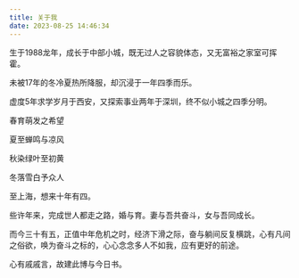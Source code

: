 ```yaml
---
title: 关于我
date: 2023-08-25 14:46:34
---
```


生于1988龙年，成长于中部小城，既无过人之容貌体态，又无富裕之家室可挥霍。

未被17年的冬冷夏热所降服，却沉浸于一年四季而乐。

虚度5年求学岁月于西安，又探索事业两年于深圳，终不似小城之四季分明。


春育萌发之希望

夏至蝉鸣与凉风

秋染绿叶至初黄

冬落雪白予众人



至上海，想来十年有四。

些许年来，完成世人都走之路，婚与育。妻与吾共奋斗，女与吾同成长。

而今三十有五，正值中年危机之时，经济下滑之际，奋与躺间反复横跳，心有凡间之俗欲，唤为奋斗之标的，心心念念多人不如我，应有更好的前途。

心有戚戚言，故建此博与今日书。